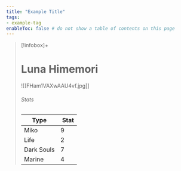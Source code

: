 ```yaml
---
title: "Example Title"
tags:
- example-tag
enableToc: false # do not show a table of contents on this page
---
```


> [!infobox]+  
> # Luna Himemori
> ![[FHam1VAXwAAU4vf.jpg]]  
> ###### Stats  
> Type |  Stat |  
> ---|---|  
> Miko | 9 |  
> Life | 2 |  
> Dark Souls | 7 |  
> Marine | 4 |
